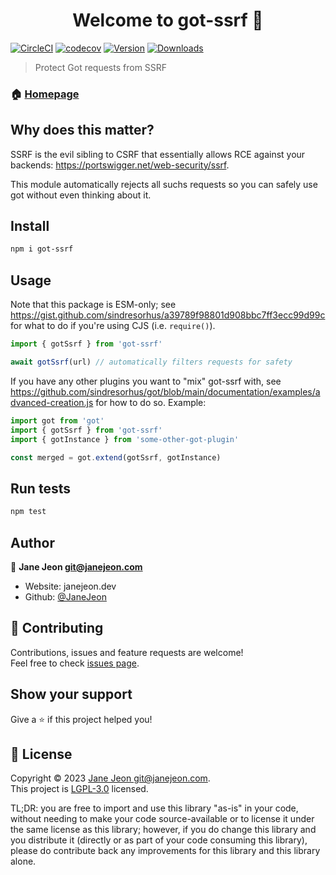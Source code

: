 <h1 align="center">Welcome to got-ssrf 👋</h1>

[![CircleCI](https://circleci.com/gh/hanover-computing/got-ssrf/tree/master.svg?style=shield)](https://circleci.com/gh/hanover-computing/got-ssrf/tree/master)
[![codecov](https://codecov.io/gh/hanover-computing/got-ssrf/branch/master/graph/badge.svg)](https://codecov.io/gh/hanover-computing/got-ssrf)
[![Version](https://img.shields.io/npm/v/got-ssrf)](https://www.npmjs.com/package/got-ssrf)
[![Downloads](https://img.shields.io/npm/dt/got-ssrf)](https://www.npmjs.com/package/got-ssrf)

> Protect Got requests from SSRF

### 🏠 [Homepage](https://github.com/hanover-computing/got-ssrf)

## Why does this matter?

SSRF is the evil sibling to CSRF that essentially allows RCE against your backends: https://portswigger.net/web-security/ssrf.

This module automatically rejects all suchs requests so you can safely use got without even thinking about it.

## Install

```sh
npm i got-ssrf
```

## Usage

Note that this package is ESM-only; see https://gist.github.com/sindresorhus/a39789f98801d908bbc7ff3ecc99d99c for what to do if you're using CJS (i.e. `require()`).

```js
import { gotSsrf } from 'got-ssrf'

await gotSsrf(url) // automatically filters requests for safety
```

If you have any other plugins you want to "mix" got-ssrf with, see https://github.com/sindresorhus/got/blob/main/documentation/examples/advanced-creation.js for how to do so. Example:

```js
import got from 'got'
import { gotSsrf } from 'got-ssrf'
import { gotInstance } from 'some-other-got-plugin'

const merged = got.extend(gotSsrf, gotInstance)
```

## Run tests

```sh
npm test
```

## Author

👤 **Jane Jeon <git@janejeon.com>**

- Website: janejeon.dev
- Github: [@JaneJeon](https://github.com/JaneJeon)

## 🤝 Contributing

Contributions, issues and feature requests are welcome!<br />Feel free to check [issues page](https://github.com/JaneJeon/got-csrf/issues).

## Show your support

Give a ⭐️ if this project helped you!

## 📝 License

Copyright © 2023 [Jane Jeon <git@janejeon.com>](https://github.com/JaneJeon).<br />
This project is [LGPL-3.0](https://github.com/JaneJeon/got-csrf/blob/master/LICENSE) licensed.

TL;DR: you are free to import and use this library "as-is" in your code, without needing to make your code source-available or to license it under the same license as this library; however, if you do change this library and you distribute it (directly or as part of your code consuming this library), please do contribute back any improvements for this library and this library alone.
